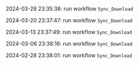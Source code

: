 2024-03-28 23:35:38: run workflow `Sync_Download` 

2024-03-20 23:37:47: run workflow `Sync_Download` 

2024-03-13 23:37:49: run workflow `Sync_Download` 

2024-03-06 23:38:16: run workflow `Sync_Download` 

2024-02-28 23:38:01: run workflow `Sync_Download` 


